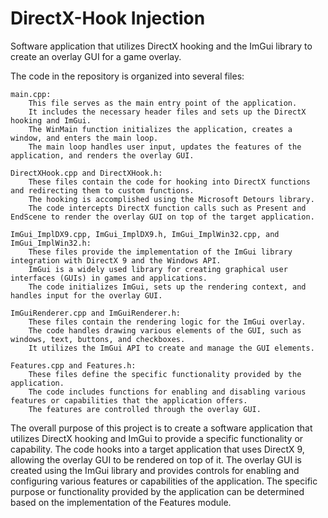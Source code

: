 # DirectX-Hook Injection
Software application that utilizes DirectX hooking and the ImGui library to create an overlay GUI for a game overlay.

The code in the repository is organized into several files:

    main.cpp:
        This file serves as the main entry point of the application.
        It includes the necessary header files and sets up the DirectX hooking and ImGui.
        The WinMain function initializes the application, creates a window, and enters the main loop.
        The main loop handles user input, updates the features of the application, and renders the overlay GUI.

    DirectXHook.cpp and DirectXHook.h:
        These files contain the code for hooking into DirectX functions and redirecting them to custom functions.
        The hooking is accomplished using the Microsoft Detours library.
        The code intercepts DirectX function calls such as Present and EndScene to render the overlay GUI on top of the target application.

    ImGui_ImplDX9.cpp, ImGui_ImplDX9.h, ImGui_ImplWin32.cpp, and ImGui_ImplWin32.h:
        These files provide the implementation of the ImGui library integration with DirectX 9 and the Windows API.
        ImGui is a widely used library for creating graphical user interfaces (GUIs) in games and applications.
        The code initializes ImGui, sets up the rendering context, and handles input for the overlay GUI.

    ImGuiRenderer.cpp and ImGuiRenderer.h:
        These files contain the rendering logic for the ImGui overlay.
        The code handles drawing various elements of the GUI, such as windows, text, buttons, and checkboxes.
        It utilizes the ImGui API to create and manage the GUI elements.

    Features.cpp and Features.h:
        These files define the specific functionality provided by the application.
        The code includes functions for enabling and disabling various features or capabilities that the application offers.
        The features are controlled through the overlay GUI.

The overall purpose of this project is to create a software application that utilizes DirectX hooking and ImGui to provide a specific functionality or capability. The code hooks into a target application that uses DirectX 9, allowing the overlay GUI to be rendered on top of it. The overlay GUI is created using the ImGui library and provides controls for enabling and configuring various features or capabilities of the application. The specific purpose or functionality provided by the application can be determined based on the implementation of the Features module.
